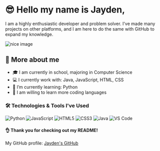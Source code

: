 # 😎 Hello my name is Jayden,

I am a highly enthusiastic developer and problem solver. I've made many projects on other platforms, and I am here to do the same with GitHub to expand my knowledge.

![nice image](https://images.unsplash.com/photo-1497989462347-f3fdb55caa59?fm=jpg&q=60&w=3000&ixlib=rb-4.1.0&ixid=M3wxMjA3fDB8MHxjb2xsZWN0aW9uLXBhZ2V8NHwxMzc2Mjd8fGVufDB8fHx8fA%3D%3D)

## 🤩 More about me 

- 🎓 I am currently in school, majoring in Computer Science
- 💻 I currently work with: Java, JavaScript, HTML, CSS
- 🧠 I’m currently learning: Python
- 🚀 I am willing to learn more coding languages

### 🛠️ Technologies & Tools I've Used

![Python](https://img.shields.io/badge/-Python-333333?style=flat&logo=python)
![JavaScript](https://img.shields.io/badge/-JavaScript-333333?style=flat&logo=javascript)
![HTML5](https://img.shields.io/badge/-HTML5-333333?style=flat&logo=html5)
![CSS3](https://img.shields.io/badge/-CSS3-333333?style=flat&logo=css3)
![Java](https://img.shields.io/badge/-Java-333333?style=flat&logo=java)
![VS Code](https://img.shields.io/badge/-VS%20Code-333333?style=flat&logo=visual-studio-code)

#### 👌 Thank you for checking out my README!

My GitHub profile: [Jayden's GitHub](https://github.com/Jay-den-1)

